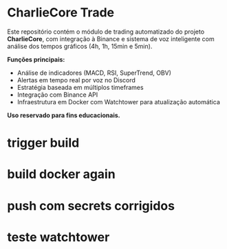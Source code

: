 # CharlieCore Trade

Este repositório contém o módulo de trading automatizado do projeto **CharlieCore**, com integração à Binance e sistema de voz inteligente com análise dos tempos gráficos (4h, 1h, 15min e 5min). 

**Funções principais:**
- Análise de indicadores (MACD, RSI, SuperTrend, OBV)
- Alertas em tempo real por voz no Discord
- Estratégia baseada em múltiplos timeframes
- Integração com Binance API
- Infraestrutura em Docker com Watchtower para atualização automática

**Uso reservado para fins educacionais.**


# trigger build
# build docker again
# push com secrets corrigidos
# teste watchtower
